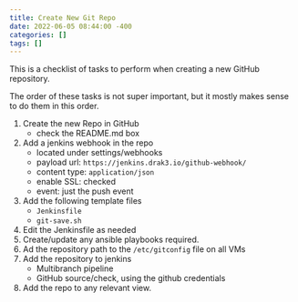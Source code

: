 ```yaml
---
title: Create New Git Repo
date: 2022-06-05 08:44:00 -400
categories: []
tags: []
---
```


This is a checklist of tasks to perform when creating a new GitHub repository.

The order of these tasks is not super important, but it mostly makes sense to do them in this order.

1. Create the new Repo in GitHub
   - check the README.md box
2. Add a jenkins webhook in the repo
   - located under settings/webhooks
   - payload url: `https://jenkins.drak3.io/github-webhook/`
   - content type: `application/json`
   - enable SSL: checked
   - event: just the push event
3. Add the following template files
   - `Jenkinsfile`
   - `git-save.sh`
4. Edit the Jenkinsfile as needed
5. Create/update any ansible playbooks required.
6. Ad the repository path to the `/etc/gitconfig` file on all VMs
7. Add the repository to jenkins
   - Multibranch pipeline
   - GitHub source/check, using the github credentials
8. Add the repo to any relevant view.
